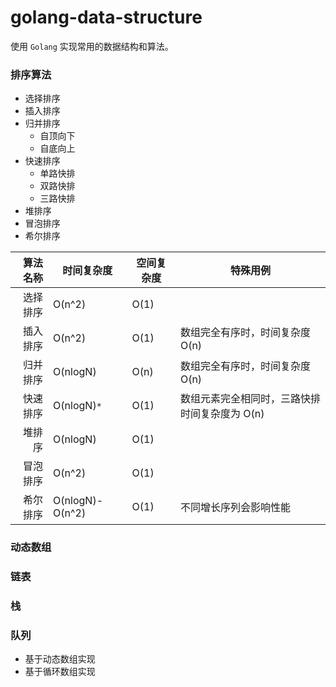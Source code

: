 # golang-data-structure

使用 `Golang` 实现常用的数据结构和算法。

### 排序算法
- 选择排序
- 插入排序
- 归并排序
  + 自顶向下
  + 自底向上
- 快速排序
  + 单路快排
  + 双路快排
  + 三路快排
- 堆排序
- 冒泡排序
- 希尔排序

|算法名称|时间复杂度|空间复杂度|特殊用例|
|----:|----|----|----|
|选择排序 | O(n^2) | O(1) | |
|插入排序 | O(n^2) | O(1)|数组完全有序时，时间复杂度 O(n)|
|归并排序 | O(nlogN) | O(n) |数组完全有序时，时间复杂度 O(n)|
|快速排序 | O(nlogN)`*`| O(1) |数组元素完全相同时，三路快排时间复杂度为 O(n)|
|堆排序   | O(nlogN)| O(1)| |
|冒泡排序 | O(n^2) | O(1) | |
|希尔排序 | O(nlogN)-O(n^2)|O(1)|不同增长序列会影响性能|

### 动态数组
### 链表
### 栈
### 队列
- 基于动态数组实现
- 基于循环数组实现
